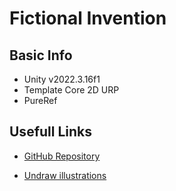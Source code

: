 # Fictional Invention

## Basic Info

- Unity v2022.3.16f1
- Template Core 2D URP
- PureRef

## Usefull Links

- [GitHub Repository](https://github.com/gabrielucido/fictional-invention)

- [Undraw illustrations](https://undraw.co/illustrations)
